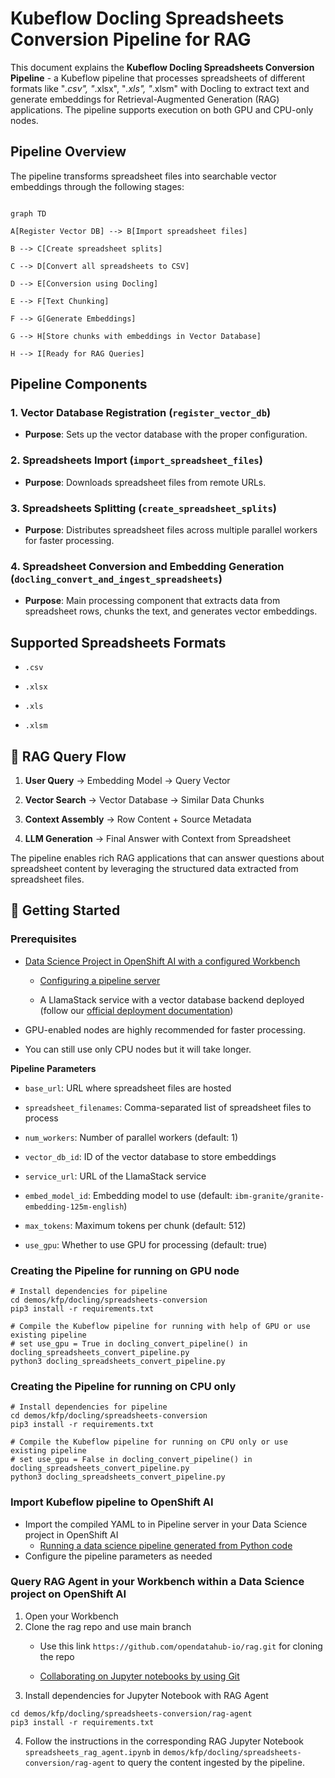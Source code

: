 # Kubeflow Docling Spreadsheets Conversion Pipeline for RAG
This document explains the **Kubeflow Docling Spreadsheets Conversion Pipeline** - a Kubeflow pipeline that processes spreadsheets of different formats like "*.csv", "*.xlsx", "*.xls", "*.xlsm" with Docling to extract text and generate embeddings for Retrieval-Augmented Generation (RAG) applications. The pipeline supports execution on both GPU and CPU-only nodes.


## Pipeline Overview
The pipeline transforms spreadsheet files into searchable vector embeddings through the following stages:

```mermaid

graph TD

A[Register Vector DB] --> B[Import spreadsheet files]

B --> C[Create spreadsheet splits]

C --> D[Convert all spreadsheets to CSV]

D --> E[Conversion using Docling]

E --> F[Text Chunking]

F --> G[Generate Embeddings]

G --> H[Store chunks with embeddings in Vector Database]

H --> I[Ready for RAG Queries]

```


## Pipeline Components

### 1. **Vector Database Registration** (`register_vector_db`)

-  **Purpose**: Sets up the vector database with the proper configuration.


### 2. **Spreadsheets Import** (`import_spreadsheet_files`)

-  **Purpose**: Downloads spreadsheet files from remote URLs.



### 3. **Spreadsheets Splitting** (`create_spreadsheet_splits`)

-  **Purpose**: Distributes spreadsheet files across multiple parallel workers for faster processing.



### 4. **Spreadsheet Conversion and Embedding Generation** (`docling_convert_and_ingest_spreadsheets`)



-  **Purpose**: Main processing component that extracts data from spreadsheet rows, chunks the text, and generates vector embeddings.

## Supported Spreadsheets Formats

-  `.csv`

-  `.xlsx`

-  `.xls`

-  `.xlsm`


## 🔄 RAG Query Flow

1.  **User Query** → Embedding Model → Query Vector

2.  **Vector Search** → Vector Database → Similar Data Chunks

4.  **Context Assembly** → Row Content + Source Metadata

5.  **LLM Generation** → Final Answer with Context from Spreadsheet


The pipeline enables rich RAG applications that can answer questions about spreadsheet content by leveraging the structured data extracted from spreadsheet files.



## 🚀 Getting Started

### Prerequisites
- [Data Science Project in OpenShift AI with a configured Workbench](https://docs.redhat.com/en/documentation/red_hat_openshift_ai_cloud_service/1/html/getting_started)

	- [Configuring a pipeline server](https://docs.redhat.com/en/documentation/red_hat_openshift_ai_self-managed/latest/html/working_with_data_science_pipelines/managing-data-science-pipelines_ds-pipelines#configuring-a-pipeline-server_ds-pipelines)

	- A LlamaStack service with a vector database backend deployed (follow our [official deployment documentation](https://github.com/opendatahub-io/rag/blob/main/DEPLOYMENT.md))

- GPU-enabled nodes are highly recommended for faster processing.
- You can still use only CPU nodes but it will take longer.


**Pipeline Parameters**

-  `base_url`: URL where spreadsheet files are hosted

-  `spreadsheet_filenames`: Comma-separated list of spreadsheet files to process

-  `num_workers`: Number of parallel workers (default: 1)

-  `vector_db_id`: ID of the vector database to store embeddings

-  `service_url`: URL of the LlamaStack service

-  `embed_model_id`: Embedding model to use (default: `ibm-granite/granite-embedding-125m-english`)

-  `max_tokens`: Maximum tokens per chunk (default: 512)

-  `use_gpu`: Whether to use GPU for processing (default: true)



### Creating the Pipeline for running on GPU node

```
# Install dependencies for pipeline
cd demos/kfp/docling/spreadsheets-conversion
pip3 install -r requirements.txt

# Compile the Kubeflow pipeline for running with help of GPU or use existing pipeline
# set use_gpu = True in docling_convert_pipeline() in docling_spreadsheets_convert_pipeline.py
python3 docling_spreadsheets_convert_pipeline.py
```

### Creating the Pipeline for running on CPU only
```
# Install dependencies for pipeline
cd demos/kfp/docling/spreadsheets-conversion
pip3 install -r requirements.txt

# Compile the Kubeflow pipeline for running on CPU only or use existing pipeline
# set use_gpu = False in docling_convert_pipeline() in docling_spreadsheets_convert_pipeline.py
python3 docling_spreadsheets_convert_pipeline.py
```

### Import Kubeflow pipeline to OpenShift AI
- Import the compiled YAML to in Pipeline server in your Data Science project in OpenShift AI
	- [Running a data science pipeline generated from Python code](https://docs.redhat.com/en/documentation/red_hat_openshift_ai_cloud_service/1/html/openshift_ai_tutorial_-_fraud_detection_example/implementing-pipelines#running-a-pipeline-generated-from-python-code)
- Configure the pipeline parameters as needed




### Query RAG Agent in your Workbench within a Data Science project on OpenShift AI
1. Open your Workbench
2. Clone the rag repo and use main branch
	- Use this link `https://github.com/opendatahub-io/rag.git` for cloning the repo

	- [Collaborating on Jupyter notebooks by using Git](https://docs.redhat.com/en/documentation/red_hat_openshift_ai_cloud_service/1/html/working_with_connected_applications/using_basic_workbenches#collaborating-on-jupyter-notebooks-by-using-git_connected-apps)
3. Install dependencies for Jupyter Notebook with RAG Agent

```
cd demos/kfp/docling/spreadsheets-conversion/rag-agent
pip3 install -r requirements.txt
```

4. Follow the instructions in the corresponding RAG Jupyter Notebook `spreadsheets_rag_agent.ipynb` in `demos/kfp/docling/spreadsheets-conversion/rag-agent` to query the content ingested by the pipeline.